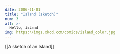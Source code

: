 ```yaml
---
date: 2006-01-01
title: "Island (sketch)"
num: 3
alt: >-
  Hello, island
img: https://imgs.xkcd.com/comics/island_color.jpg
---
```

[[A sketch of an Island]]

